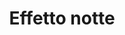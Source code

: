 ---
layout: post
title: Effetto notte
director: François Truffaut
year: 1973
cover: https://images.mubicdn.net/images/film/1873/cache-31717-1546524032/image-w1280.jpg
---